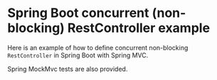 # Spring Boot concurrent (non-blocking) RestController example

Here is an example of how to define concurrent non-blocking `RestController` in Spring Boot with Spring MVC.

Spring MockMvc tests are also provided.